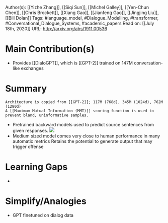 Author(s): [[Yizhe Zhang]], [[Siqi Sun]], [[Michel Galley]], [[Yen-Chun Chen]], [[Chris Brockett]], [[Xiang Gao]], [[Jianfeng Gao]], [[Jingjing Liu]], [[Bill Dolan]]
Tags: #language_model, #Dialogue_Modelling, #transformer, #Conversational_Dialogue_Systems, #academic_papers
Read on: [[July 18th, 2020]]
URL: http://arxiv.org/abs/1911.00536
# Main Contribution(s)
- Provides [[DialoGPT]], which is [[GPT-2]] trained on 147M conversation-like exchanges
# Summary
    Architecture is copied from [[GPT-2]]; 117M (768d), 345M (1024d), 762M (1280d) 
    A [[Maximum Mutual Information (MMI)]] scoring function is used to prevent bland, uninformative samples.
- Pretrained backward models used to predict source sentences from given responses.
    ![](https://firebasestorage.googleapis.com/v0/b/firescript-577a2.appspot.com/o/imgs%2Fapp%2FPaperReadings%2Fimvp8wHXe5.png?alt=media&token=104a526f-f805-45f4-bf4a-4e2a11a97696)
- Medium sized model comes very close to human performance in many automatic metrics
    Retains the potential to generate output that may trigger offense
# Learning Gaps
-
# Simplify/Analogies
- GPT finetuned on dialog data

